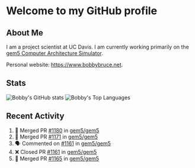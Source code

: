 # Welcome to my GitHub profile

## About Me

I am a project scientist at UC Davis. I am currently working primarily on the [gem5 Computer Architecture Simulator](https://github.com/gem5).

Personal website: <https://www.bobbybruce.net>.

## Stats

![Bobby's GitHub stats](https://github-readme-stats.vercel.app/api?username=bobbyrbruce&show_icons=true&theme=responsive&include_all_commits=true&count_private=true&show=reviews&disable_animations=true)
![Bobby's Top Languages ](https://github-readme-stats.vercel.app/api/top-langs/?username=bobbyrbruce&layout=compact&theme=responsive&count_private=true&langs_count=10&disable_animations=true)

## Recent Activity

<!--START_SECTION:activity-->
1. 🎉 Merged PR [#1180](https://github.com/gem5/gem5/pull/1180) in [gem5/gem5](https://github.com/gem5/gem5)
2. 🎉 Merged PR [#1171](https://github.com/gem5/gem5/pull/1171) in [gem5/gem5](https://github.com/gem5/gem5)
3. 🗣 Commented on [#1161](https://github.com/gem5/gem5/pull/1161#issuecomment-2137623703) in [gem5/gem5](https://github.com/gem5/gem5)
4. ❌ Closed PR [#1161](https://github.com/gem5/gem5/pull/1161) in [gem5/gem5](https://github.com/gem5/gem5)
5. 🎉 Merged PR [#1165](https://github.com/gem5/gem5/pull/1165) in [gem5/gem5](https://github.com/gem5/gem5)
<!--END_SECTION:activity-->
